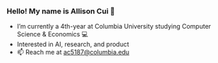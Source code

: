 ### Hello! My name is Allison Cui 👋
- I’m currently a 4th-year at Columbia University studying Computer Science & Economics 💻
- Interested in AI, research, and product
- 📫 Reach me at ac5187@columbia.edu

<!--
**allisoncui/allisoncui** is a ✨ _special_ ✨ repository because its `README.md` (this file) appears on your GitHub profile.

Here are some ideas to get you started:

- 🔭 I’m currently working on ...
- 🌱 I’m currently learning ...
- 👯 I’m looking to collaborate on ...
- 🤔 I’m looking for help with ...
- 💬 Ask me about ...
- 📫 How to reach me: ...
- 😄 Pronouns: ...
- ⚡ Fun fact: ...
-->
